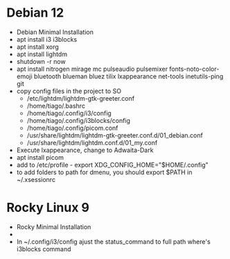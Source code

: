 # Debian 12

- Debian Minimal Installation
- apt install i3 i3blocks
- apt install xorg
- apt install lightdm
- shutdown -r now
- apt install nitrogen mirage mc pulseaudio pulsemixer fonts-noto-color-emoji bluetooth blueman bluez tilix lxappearance net-tools inetutils-ping git
- copy config files in the project to SO
    - /etc/lightdm/lightdm-gtk-greeter.conf
    - /home/tiago/.bashrc
    - /home/tiago/.config/i3/config
    - /home/tiago/.config/i3blocks/config
    - /home/tiago/.config/picom.conf
    - /usr/share/lightdm/lightdm-gtk-greeter.conf.d/01_debian.conf
    - /usr/share/lightdm/lightdm.conf.d/01_my.conf
- Execute lxappearance, change to Adwaita-Dark
- apt install picom
- add to /etc/profile - export XDG_CONFIG_HOME="$HOME/.config"
- to add folders to path for dmenu, you should export $PATH in ~/.xsessionrc

# Rocky Linux 9

- Rocky Minimal Installation
- 
- In ~/.config/i3/config ajust the status_command to full path where's i3blocks command
